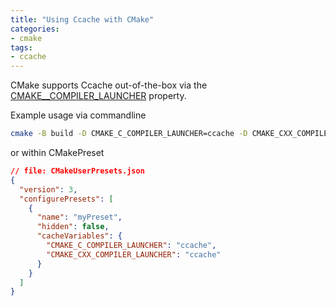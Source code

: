 ```yaml
---
title: "Using Ccache with CMake"
categories:
- cmake
tags:
- ccache
---
```


CMake supports Ccache out-of-the-box via the [CMAKE_<LANG>_COMPILER_LAUNCHER](https://cmake.org/cmake/help/latest/variable/CMAKE_LANG_COMPILER_LAUNCHER.html) property.

Example usage via commandline
```bash
cmake -B build -D CMAKE_C_COMPILER_LAUNCHER=ccache -D CMAKE_CXX_COMPILER_LAUNCHER=ccache
```
or within CMakePreset
```json
// file: CMakeUserPresets.json
{
  "version": 3,
  "configurePresets": [
    {
      "name": "myPreset",
      "hidden": false,
      "cacheVariables": {
        "CMAKE_C_COMPILER_LAUNCHER": "ccache",
        "CMAKE_CXX_COMPILER_LAUNCHER": "ccache"
      }
    }
  ]
}
```